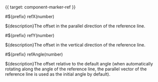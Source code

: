 {{ target: component-marker-ref }}

#${prefix} refX(number)

${description}The offset in the parallel direction of the reference line.

#${prefix} refY(number)

${description}The offset in the vertical direction of the reference line.

#${prefix} refAngle(number)

${description}The offset relative to the default angle (when automatically rotating along the angle of the reference line, the parallel vector of the reference line is used as the initial angle by default).